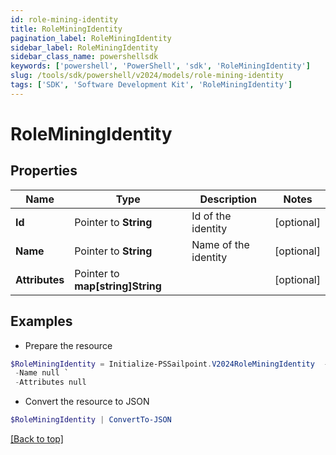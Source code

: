 ```yaml
---
id: role-mining-identity
title: RoleMiningIdentity
pagination_label: RoleMiningIdentity
sidebar_label: RoleMiningIdentity
sidebar_class_name: powershellsdk
keywords: ['powershell', 'PowerShell', 'sdk', 'RoleMiningIdentity'] 
slug: /tools/sdk/powershell/v2024/models/role-mining-identity
tags: ['SDK', 'Software Development Kit', 'RoleMiningIdentity']
---
```



# RoleMiningIdentity

## Properties

Name | Type | Description | Notes
------------ | ------------- | ------------- | -------------
**Id** |  Pointer to **String** | Id of the identity | [optional] 
**Name** |  Pointer to **String** | Name of the identity | [optional] 
**Attributes** |  Pointer to **map[string]String** |  | [optional] 

## Examples

- Prepare the resource
```powershell
$RoleMiningIdentity = Initialize-PSSailpoint.V2024RoleMiningIdentity  -Id null `
 -Name null `
 -Attributes null
```

- Convert the resource to JSON
```powershell
$RoleMiningIdentity | ConvertTo-JSON
```


[[Back to top]](#) 

